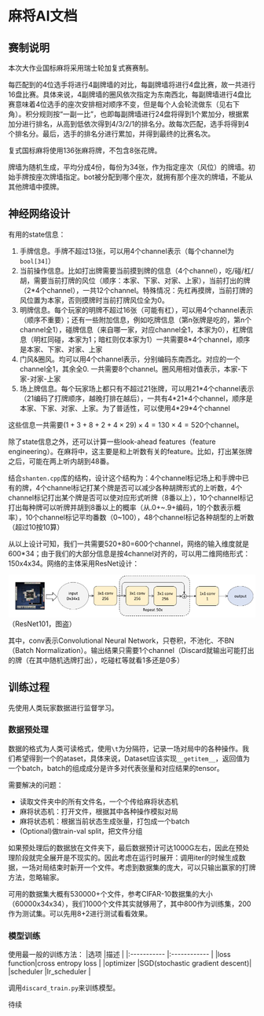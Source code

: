 # 麻将AI文档

## 赛制说明
本次大作业国标麻将采用瑞士轮加复式赛赛制。

每匹配到的4位选手将进行4副牌墙的对比，每副牌墙将进行4盘比赛，故一共进行16盘比赛。具体来说，4副牌墙的圈风依次指定为东南西北，每副牌墙进行4盘比赛意味着4位选手的座次安排相对顺序不变，但是每个人会轮流做东（见右下角）。积分规则按“一副一比”，也即每副牌墙进行24盘将得到1个累加分，根据累加分进行排名，从高到低依次得到4/3/2/1的排名分。故每次匹配，选手将得到4个排名分。最后，选手的排名分进行累加，并得到最终的比赛名次。

复式国标麻将使用136张麻将牌，不包含8张花牌。

牌墙为随机生成，平均分成4份，每份为34张，作为指定座次（风位）的牌墙。初始手牌按座次牌墙指定。bot被分配到哪个座次，就拥有那个座次的牌墙，不能从其他牌墙中摸牌。

## 神经网络设计
有用的state信息：

1. 手牌信息。手牌不超过13张，可以用4个channel表示（每个channel为`bool[34]`）
2. 当前操作信息。比如打出牌需要当前摸到牌的信息（4个channel），吃/碰/杠/胡，需要当前打牌的风位（顺序：本家、下家、对家、上家），当前打出的牌（2*4个channel），一共12个channel。特殊情况：先杠再摸牌，当前打牌的风位置为本家，否则摸牌时当前打牌风位全为0。
3. 明牌信息。每个玩家的明牌不超过16张（可能有杠），可以用4个channel表示（顺序不重要）；还有一些附加信息，例如吃牌信息（第n张牌是吃的，第n个channel全1），碰牌信息（来自哪一家，对应channel全1，本家为0），杠牌信息（明杠同碰，本家为1；暗杠则仅本家为1）一共需要8\*4个channel，顺序是本家、下家、对家、上家
4. 门风&圈风。均可以用4个channel表示，分别编码东南西北。对应的一个channel全1，其余全0. 一共需要8个channel。圈风用相对值表示，本家-下家-对家-上家
5. 场上牌信息。每个玩家场上都只有不超过21张牌，可以用21\*4个channel表示（21编码了打牌顺序，越晚打排在越后），一共有4\*21\*4个channel，顺序是本家、下家、对家、上家。为了普适性，可以使用4\*29\*4个channel

这些信息一共需要$(1+3+8+2+4\times 29)\times 4=130\times 4=520$个channel。

除了state信息之外，还可以计算一些look-ahead features（feature engineering）。在麻将中，这主要是和上听数有关的feature。比如，打出某张牌之后，可能在两上听内胡到48番。

结合`shanten.cpp`库的结构，设计这个结构为：4个channel标记场上和手牌中已有的牌，4个channel标记打某个牌是否可以减少各种胡牌形式的上听数，4个channel标记打出某个牌是否可以使对应形式听牌（8番以上），10个channel标记打出每种牌可以听牌并胡到8番以上的概率（从.0+~.9+编码，1的个数表示概率），10个channel标记平均番数（0~100），48个channel标记各种胡型的上听数（超过10按10算）

从以上设计可知，我们一共需要520+80=600个channel，网络的输入维度就是600\*34；由于我们的大部分信息是按4channel对齐的，可以用二维网络形式：150x4x34。网络的主体采用ResNet设计：

![Discard Model](model.png)
（ResNet101，图盗）

其中，conv表示Convolutional Neural Network，只卷积，不池化、不BN（Batch Normalization）。输出结果只需要1个channel（Discard就输出可能打出的牌（在其中随机选牌打出），吃碰杠等就看1多还是0多）

## 训练过程

先使用人类玩家数据进行监督学习。

### 数据预处理

数据的格式为人类可读格式，使用`\t`为分隔符，记录一场对局中的各种操作。我们希望得到一个的ataset，具体来说，Dataset应该实现`__getitem__`，返回值为一个batch，batch的组成成分是许多对代表张量和对应结果的tensor。

需要解决的问题：

- 读取文件夹中的所有文件名，一个个传给麻将状态机
- 麻将状态机：打开文件，根据其中各种操作模拟对局
- 麻将状态机：根据当前状态生成张量，打包成一个batch
- (Optional)做train-val split，把文件分组

如果预处理后的数据放在文件夹下，最后数据预计可达1000G左右，因此在预处理阶段就完全展开是不现实的。因此考虑在运行时展开：调用iter的时候生成数据，一场对局结束时新开一个文件。考虑到数据集的庞大，可以只输出赢家的打牌方法，忽略输家。

可用的数据集大概有530000+个文件，参考CIFAR-10数据集的大小（60000x34x34），我们1000个文件其实就够用了，其中800作为训练集，200作为测试集。可以先用8+2进行测试看看效果。

### 模型训练

使用最一般的训练方法：
|选项         |描述          |
|:----------- |:------------ |
|loss function|cross entropy loss |
|optimizer    |SGD(stochastic gradient descent)|
|scheduler    |lr_scheduler  |

调用`discard_train.py`来训练模型。

待续
